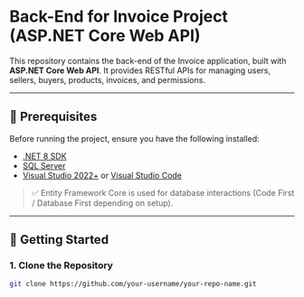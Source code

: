 # Back-End for Invoice Project (ASP.NET Core Web API)

This repository contains the back-end of the Invoice application, built with **ASP.NET Core Web API**. It provides RESTful APIs for managing users, sellers, buyers, products, invoices, and permissions.

---

## 🔧 Prerequisites

Before running the project, ensure you have the following installed:

- [.NET 8 SDK](https://dotnet.microsoft.com/en-us/download/dotnet/8.0)
- [SQL Server](https://www.microsoft.com/en-us/sql-server/sql-server-downloads)
- [Visual Studio 2022+](https://visualstudio.microsoft.com/) or [Visual Studio Code](https://code.visualstudio.com/)

> ✅ Entity Framework Core is used for database interactions (Code First / Database First depending on setup).

---

## 🚀 Getting Started

### 1. Clone the Repository

```bash
git clone https://github.com/your-username/your-repo-name.git
